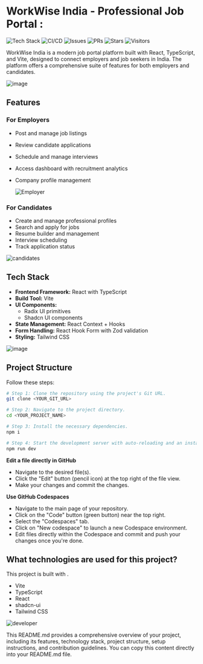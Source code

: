 # WorkWise India - Professional Job Portal : 


![Tech Stack](https://img.shields.io/badge/Built%20with-React%20%7C%20TypeScript%20%7C%20Vite%20%7C%20Tailwind-blue?style=for-the-badge&logo=react)
![CI/CD](https://img.shields.io/github/workflow/status/<Rakshithg6>/<workwise-recruitment-platform>/CI?style=for-the-badge&logo=github-actions)
![Issues](https://img.shields.io/github/issues/Rakshithg6/workwise-recruitment-platform?style=for-the-badge)
![PRs](https://img.shields.io/github/issues-pr/Rakshithg6/workwise-recruitment-platform?style=for-the-badge)
![Stars](https://img.shields.io/github/stars/Rakshithg6/workwise-recruitment-platform?style=for-the-badge)
![Visitors](https://komarev.com/ghpvc/?username=Rakshithg6&label=Profile%20views&color=blue&style=for-the-badge)

WorkWise India is a modern job portal platform built with React, TypeScript, and Vite, designed to connect employers and job seekers in India. The platform offers a comprehensive suite of features for both employers and candidates.

![image](https://github.com/user-attachments/assets/675ea7a3-64d3-4d57-a327-4d0a07fa875a)


## Features

### For Employers
- Post and manage job listings
- Review candidate applications
- Schedule and manage interviews
- Access dashboard with recruitment analytics
- Company profile management

  ![Employer](https://media2.giphy.com/media/v1.Y2lkPTc5MGI3NjExOGFjaHBycmRtMXVtNWVkZDBub3VrZjZhNmg1d2c2NXFlZWx6eXd3OSZlcD12MV9pbnRlcm5hbF9naWZfYnlfaWQmY3Q9Zw/kVh2PRDeRtr0rHAPkc/giphy.gif)


### For Candidates
- Create and manage professional profiles
- Search and apply for jobs
- Resume builder and management
- Interview scheduling
- Track application status

![candidates](https://media4.giphy.com/media/v1.Y2lkPTc5MGI3NjExMHJ0dzRmNHEzc3V0OG40dzBjZW9yNThvbzg4eGh0YzlheTQzNTN3OCZlcD12MV9pbnRlcm5hbF9naWZfYnlfaWQmY3Q9Zw/qNLVw5pjdIS10cItDe/giphy.gif)


## Tech Stack

- **Frontend Framework:** React with TypeScript
- **Build Tool:** Vite
- **UI Components:** 
  - Radix UI primitives
  - Shadcn UI components
- **State Management:** React Context + Hooks
- **Form Handling:** React Hook Form with Zod validation
- **Styling:** Tailwind CSS

![image](https://github.com/user-attachments/assets/31dc2639-b136-4ebc-85be-54aa1bc09b7a)


## Project Structure

Follow these steps:

```sh
# Step 1: Clone the repository using the project's Git URL.
git clone <YOUR_GIT_URL>

# Step 2: Navigate to the project directory.
cd <YOUR_PROJECT_NAME>

# Step 3: Install the necessary dependencies.
npm i

# Step 4: Start the development server with auto-reloading and an instant preview.
npm run dev
```

**Edit a file directly in GitHub**

- Navigate to the desired file(s).
- Click the "Edit" button (pencil icon) at the top right of the file view.
- Make your changes and commit the changes.

**Use GitHub Codespaces**

- Navigate to the main page of your repository.
- Click on the "Code" button (green button) near the top right.
- Select the "Codespaces" tab.
- Click on "New codespace" to launch a new Codespace environment.
- Edit files directly within the Codespace and commit and push your changes once you're done.

## What technologies are used for this project?

This project is built with .

- Vite
- TypeScript
- React
- shadcn-ui
- Tailwind CSS

![developer](https://media4.giphy.com/media/v1.Y2lkPTc5MGI3NjExYjYyNXZxaXh0M21mamtnNnpsbmFzbm03MmF2bTR2Ym90ZTkwa2tyYiZlcD12MV9pbnRlcm5hbF9naWZfYnlfaWQmY3Q9Zw/bGgsc5mWoryfgKBx1u/giphy.gif)


This README.md provides a comprehensive overview of your project, including its features, technology stack, project structure, setup instructions, and contribution guidelines. You can copy this content directly into your README.md file.
